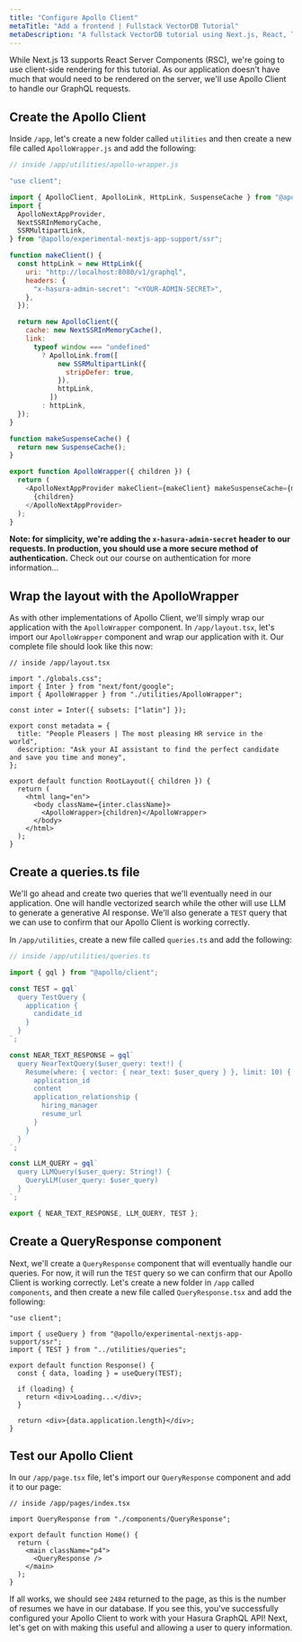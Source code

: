 ```yaml
---
title: "Configure Apollo Client"
metaTitle: "Add a frontend | Fullstack VectorDB Tutorial"
metaDescription: "A fullstack VectorDB tutorial using Next.js, React, TypeScript, and Hasura"
---
```


While Next.js 13 supports React Server Components (RSC), we're going to use client-side rendering for this tutorial. As
our application doesn't have much that would need to be rendered on the server, we'll use Apollo Client to handle our
GraphQL requests.

## Create the Apollo Client

Inside `/app`, let's create a new folder called `utilities` and then create a new file called `ApolloWrapper.js` and add
the following:

```js
// inside /app/utilities/apollo-wrapper.js

"use client";

import { ApolloClient, ApolloLink, HttpLink, SuspenseCache } from "@apollo/client";
import {
  ApolloNextAppProvider,
  NextSSRInMemoryCache,
  SSRMultipartLink,
} from "@apollo/experimental-nextjs-app-support/ssr";

function makeClient() {
  const httpLink = new HttpLink({
    uri: "http://localhost:8080/v1/graphql",
    headers: {
      "x-hasura-admin-secret": "<YOUR-ADMIN-SECRET>",
    },
  });

  return new ApolloClient({
    cache: new NextSSRInMemoryCache(),
    link:
      typeof window === "undefined"
        ? ApolloLink.from([
            new SSRMultipartLink({
              stripDefer: true,
            }),
            httpLink,
          ])
        : httpLink,
  });
}

function makeSuspenseCache() {
  return new SuspenseCache();
}

export function ApolloWrapper({ children }) {
  return (
    <ApolloNextAppProvider makeClient={makeClient} makeSuspenseCache={makeSuspenseCache}>
      {children}
    </ApolloNextAppProvider>
  );
}
```

**Note: for simplicity, we're adding the `x-hasura-admin-secret` header to our requests. In production, you should use a
more secure method of authentication.** Check out our course on authentication for more information...

## Wrap the layout with the ApolloWrapper

As with other implementations of Apollo Client, we'll simply wrap our application with the `ApolloWrapper` component. In
`/app/layout.tsx`, let's import our `ApolloWrapper` component and wrap our application with it. Our complete file should
look like this now:

```tsx
// inside /app/layout.tsx

import "./globals.css";
import { Inter } from "next/font/google";
import { ApolloWrapper } from "./utilities/ApolloWrapper";

const inter = Inter({ subsets: ["latin"] });

export const metadata = {
  title: "People Pleasers | The most pleasing HR service in the world",
  description: "Ask your AI assistant to find the perfect candidate and save you time and money",
};

export default function RootLayout({ children }) {
  return (
    <html lang="en">
      <body className={inter.className}>
        <ApolloWrapper>{children}</ApolloWrapper>
      </body>
    </html>
  );
}
```

## Create a queries.ts file

We'll go ahead and create two queries that we'll eventually need in our application. One will handle vectorized search
while the other will use LLM to generate a generative AI response. We'll also generate a `TEST` query that we can use to
confirm that our Apollo Client is working correctly.

In `/app/utilities`, create a new file called `queries.ts` and add the following:

```ts
// inside /app/utilities/queries.ts

import { gql } from "@apollo/client";

const TEST = gql`
  query TestQuery {
    application {
      candidate_id
    }
  }
`;

const NEAR_TEXT_RESPONSE = gql`
  query NearTextQuery($user_query: text!) {
    Resume(where: { vector: { near_text: $user_query } }, limit: 10) {
      application_id
      content
      application_relationship {
        hiring_manager
        resume_url
      }
    }
  }
`;

const LLM_QUERY = gql`
  query LLMQuery($user_query: String!) {
    QueryLLM(user_query: $user_query)
  }
`;

export { NEAR_TEXT_RESPONSE, LLM_QUERY, TEST };
```

## Create a QueryResponse component

Next, we'll create a `QueryResponse` component that will eventually handle our queries. For now, it will run the `TEST`
query so we can confirm that our Apollo Client is working correctly. Let's create a new folder in `/app` called
`components`, and then create a new file called `QueryResponse.tsx` and add the following:

```tsx
"use client";

import { useQuery } from "@apollo/experimental-nextjs-app-support/ssr";
import { TEST } from "../utilities/queries";

export default function Response() {
  const { data, loading } = useQuery(TEST);

  if (loading) {
    return <div>Loading...</div>;
  }

  return <div>{data.application.length}</div>;
}
```

## Test our Apollo Client

In our `/app/page.tsx` file, let's import our `QueryResponse` component and add it to our page:

```tsx
// inside /app/pages/index.tsx

import QueryResponse from "./components/QueryResponse";

export default function Home() {
  return (
    <main className="p4">
      <QueryResponse />
    </main>
  );
}
```

If all works, we should see `2484` returned to the page, as this is the number of resumes we have in our database. If
you see this, you've successfully configured your Apollo Client to work with your Hasura GraphQL API! Next, let's get on
with making this useful and allowing a user to query information.
